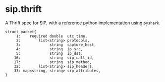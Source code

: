 # sip.thrift

A Thrift spec for SIP, with a reference python implementation using `pyshark`.

```
struct packet{
     1:    required double  utc_time,
     2: 	   list<string> protocols,
     3: 			string  capture_host,
     4: 			string  ip_src,
     5: 			string  ip_dst,
    16: 	        string  sip_call_id,
    17: 	        string  sip_method,
    32: 	   list<string> sip_headers,
    33: map<string, string> sip_attributes,
}
```